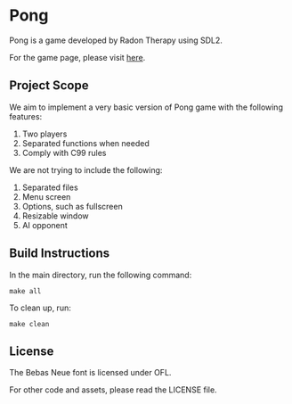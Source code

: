 # Pong

Pong is a game developed by Radon Therapy using SDL2.

For the game page, please visit [here](https://radontherapy.itch.io/pong-sdl2).

## Project Scope

We aim to implement a very basic version of Pong game with the following features:

1. Two players
2. Separated functions when needed
3. Comply with C99 rules

We are not trying to include the following:

1. Separated files
2. Menu screen
3. Options, such as fullscreen
4. Resizable window
5. AI opponent

## Build Instructions

In the main directory, run the following command:

`make all`

To clean up, run:

`make clean`

## License

The Bebas Neue font is licensed under OFL.

For other code and assets, please read the LICENSE file.
